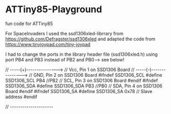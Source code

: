 # ATTiny85-Playground
fun code for ATTiny85

For SpaceInvaders 
I used the ssd1306xled-librrary from https://github.com/Defragster/ssd1306xled
and adapted the code from https://www.tinyjoypad.com/tiny-joypad

I had to change the ports in the library header file (ssd1306xled.h)
using port PB4 and PB3 instead of PB2 and PB0--> see below!

// -----(+)--------------->	// Vcc,	Pin 1 on SSD1306 Board
// -----(-)--------------->	// GND,	Pin 2 on SSD1306 Board
#ifndef SSD1306_SCL
#define SSD1306_SCL		PB4 //PB2 // SCL,	Pin 3 on SSD1306 Board
#endif
#ifndef SSD1306_SDA
#define SSD1306_SDA		PB3 //PB0 // SDA,	Pin 4 on SSD1306 Board
#endif
#ifndef SSD1306_SA
#define SSD1306_SA		0x78	// Slave address
#endif

// ---------------------
